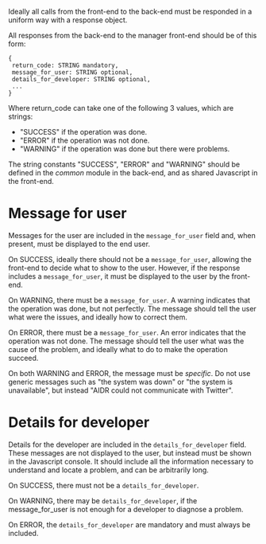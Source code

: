 Ideally all calls from the front-end to the back-end must be responded in a uniform way with a response object.

All responses from the back-end to the manager front-end should be of this form:

    { 
     return_code: STRING mandatory,
     message_for_user: STRING optional,
     details_for_developer: STRING optional,
     ...
    }

Where return_code can take one of the following 3 values, which are strings:

* "SUCCESS" if the operation was done.
* "ERROR" if the operation was not done.
* "WARNING" if the operation was done but there were problems.

The string constants "SUCCESS", "ERROR" and "WARNING" should be defined in the _common_ module in the back-end, and as shared Javascript in the front-end.

# Message for user

Messages for the user are included in the `message_for_user` field and, when present, must be displayed to the end user.

On SUCCESS, ideally there should not be a `message_for_user`, allowing the front-end to decide what to show to the user. However, if the response includes a `message_for_user`, it must be displayed to the user by the front-end.

On WARNING, there must be a `message_for_user`. A warning indicates that the operation was done, but not perfectly. The message should tell the user what were the issues, and ideally how to correct them.

On ERROR, there must be a `message_for_user`. An error indicates that the operation was not done. The message should tell the user what was the cause of the problem, and ideally what to do to make the operation succeed.

On both WARNING and ERROR, the message must be _specific_. Do not use generic messages such as "the system was down" or "the system is unavailable", but instead "AIDR could not communicate with Twitter".

# Details for developer

Details for the developer are included in the `details_for_developer` field. These messages are not displayed to the user, but instead must be shown in the Javascript console.  It should include all the information necessary to understand and locate a problem, and can be arbitrarily long.

On SUCCESS, there must not be a `details_for_developer`.

On WARNING, there may be `details_for_developer`, if the message_for_user is not enough for a developer to diagnose a problem.

On ERROR, the `details_for_developer` are mandatory and must always be included.
